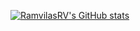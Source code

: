 [![RamvilasRV's GitHub stats](https://github-readme-stats.vercel.app/api?username=RamvilasRV)](https://github.com/anuraghazra/github-readme-stats)

<!--
**RamvilasRV/RamvilasRV** is a ✨ _special_ ✨ repository because its `README.md` (this file) appears on your GitHub profile.

Here are some ideas to get you started:

- 🔭 I’m currently working on ...
- 🌱 I’m currently learning ...
- 👯 I’m looking to collaborate on ...
- 🤔 I’m looking for help with ...
- 💬 Ask me about ...
- 📫 How to reach me: ...
- 😄 Pronouns: ...
- ⚡ Fun fact: ...
-->
